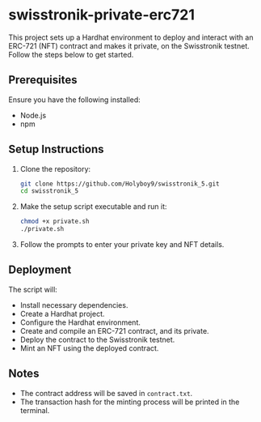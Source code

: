 # swisstronik-private-erc721

This project sets up a Hardhat environment to deploy and interact with an ERC-721 (NFT) contract and makes it private, on the Swisstronik testnet. Follow the steps below to get started.

## Prerequisites

Ensure you have the following installed:
- Node.js
- npm

## Setup Instructions

1. Clone the repository:
    ```sh
    git clone https://github.com/Holyboy9/swisstronik_5.git
    cd swisstronik_5
    ```

2. Make the setup script executable and run it:
    ```sh
    chmod +x private.sh
    ./private.sh
    ```

3. Follow the prompts to enter your private key and NFT details.

## Deployment

The script will:
- Install necessary dependencies.
- Create a Hardhat project.
- Configure the Hardhat environment.
- Create and compile an ERC-721 contract, and its private.
- Deploy the contract to the Swisstronik testnet.
- Mint an NFT using the deployed contract.

## Notes

- The contract address will be saved in `contract.txt`.
- The transaction hash for the minting process will be printed in the terminal.
